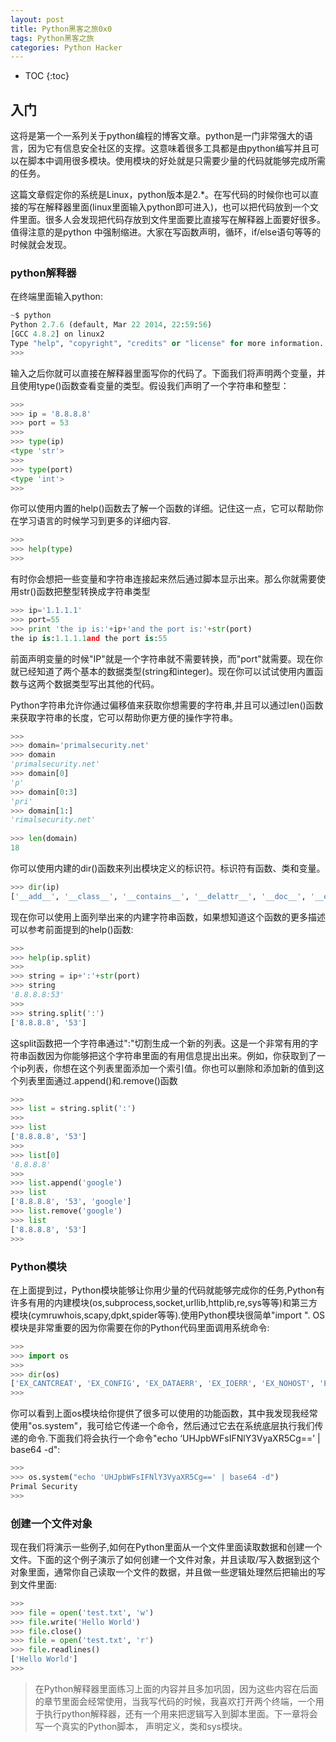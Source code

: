 ```yaml
---
layout: post
title: Python黑客之旅0x0
tags: Python黑客之旅
categories: Python Hacker
---
```

* TOC 
{:toc}

## 入门

 这将是第一个一系列关于python编程的博客文章。python是一门非常强大的语言，因为它有信息安全社区的支撑。这意味着很多工具都是由python编写并且可以在脚本中调用很多模块。使用模块的好处就是只需要少量的代码就能够完成所需的任务。

 这篇文章假定你的系统是Linux，python版本是2.*。在写代码的时候你也可以直接的写在解释器里面(linux里面输入python即可进入)，也可以把代码放到一个文件里面。很多人会发现把代码存放到文件里面要比直接写在解释器上面要好很多。值得注意的是python 中强制缩进。大家在写函数声明，循环，if/else语句等等的时候就会发现。





### python解释器

在终端里面输入python:

``` python
~$ python
Python 2.7.6 (default, Mar 22 2014, 22:59:56) 
[GCC 4.8.2] on linux2
Type "help", "copyright", "credits" or "license" for more information.
>>> 
```

输入之后你就可以直接在解释器里面写你的代码了。下面我们将声明两个变量，并且使用type()函数查看变量的类型。假设我们声明了一个字符串和整型：

``` python
>>>
>>> ip = '8.8.8.8'
>>> port = 53
>>>
>>> type(ip)
<type 'str'>
>>>
>>> type(port)
<type 'int'>
>>>
```

你可以使用内置的help()函数去了解一个函数的详细。记住这一点，它可以帮助你在学习语言的时候学习到更多的详细内容.

``` python
>>>
>>> help(type)
>>>
```

有时你会想把一些变量和字符串连接起来然后通过脚本显示出来。那么你就需要使用str()函数把整型转换成字符串类型

``` python
>>> ip='1.1.1.1'
>>> port=55
>>> print 'the ip is:'+ip+'and the port is:'+str(port)
the ip is:1.1.1.1and the port is:55
```

前面声明变量的时候"IP"就是一个字符串就不需要转换，而"port"就需要。现在你就已经知道了两个基本的数据类型(string和integer)。现在你可以试试使用内置函数与这两个数据类型写出其他的代码。

Python字符串允许你通过偏移值来获取你想需要的字符串,并且可以通过len()函数来获取字符串的长度，它可以帮助你更方便的操作字符串。

``` python
>>>
>>> domain='primalsecurity.net'
>>> domain
'primalsecurity.net'
>>> domain[0]
'p'
>>> domain[0:3]
'pri'
>>> domain[1:]
'rimalsecurity.net'
 
>>> len(domain)
18
```

你可以使用内建的dir()函数来列出模块定义的标识符。标识符有函数、类和变量。

``` python
>>> dir(ip)
['__add__', '__class__', '__contains__', '__delattr__', '__doc__', '__eq__', '__format__', '__ge__', '__getattribute__', '__getitem__', '__getnewargs__', '__getslice__', '__gt__', '__hash__', '__init__', '__le__', '__len__', '__lt__', '__mod__', '__mul__', '__ne__', '__new__', '__reduce__', '__reduce_ex__', '__repr__', '__rmod__', '__rmul__', '__setattr__', '__sizeof__', '__str__', '__subclasshook__', '_formatter_field_name_split', '_formatter_parser', 'capitalize', 'center', 'count', 'decode', 'encode', 'endswith', 'expandtabs', 'find', 'format', 'index', 'isalnum', 'isalpha', 'isdigit', 'islower', 'isspace', 'istitle', 'isupper', 'join', 'ljust', 'lower', 'lstrip', 'partition', 'replace', 'rfind', 'rindex', 'rjust', 'rpartition', 'rsplit', 'rstrip', 'split', 'splitlines', 'startswith', 'strip', 'swapcase', 'title', 'translate', 'upper', 'zfill']
```

现在你可以使用上面列举出来的内建字符串函数，如果想知道这个函数的更多描述可以参考前面提到的help()函数:

``` python
>>>
>>> help(ip.split)
>>>
>>> string = ip+':'+str(port)
>>> string
'8.8.8.8:53'
>>>
>>> string.split(':')
['8.8.8.8', '53']
```

这split函数把一个字符串通过":"切割生成一个新的列表。这是一个非常有用的字符串函数因为你能够把这个字符串里面的有用信息提出出来。例如，你获取到了一个ip列表，你想在这个列表里面添加一个索引值。你也可以删除和添加新的值到这个列表里面通过.append()和.remove()函数

``` python
>>>
>>> list = string.split(':')
>>>
>>> list
['8.8.8.8', '53']
>>>
>>> list[0]
'8.8.8.8'
>>>
>>> list.append('google')
>>> list
['8.8.8.8', '53', 'google']
>>> list.remove('google')
>>> list
['8.8.8.8', '53']
>>> 
```

### Python模块

在上面提到过，Python模块能够让你用少量的代码就能够完成你的任务,Python有许多有用的内建模块(os,subprocess,socket,urllib,httplib,re,sys等等)和第三方模块(cymruwhois,scapy,dpkt,spider等等).使用Python模块很简单"import <moduleNmae>". OS模块是非常重要的因为你需要在你的Python代码里面调用系统命令:

``` python
>>>
>>> import os
>>>
>>> dir(os)
['EX_CANTCREAT', 'EX_CONFIG', 'EX_DATAERR', 'EX_IOERR', 'EX_NOHOST', 'EX_NOINPUT', 'EX_NOPERM', 'EX_NOUSER', 'EX_OK', 'EX_OSERR', 'EX_OSFILE', 'EX_PROTOCOL', 'EX_SOFTWARE', 'EX_TEMPFAIL', 'EX_UNAVAILABLE', 'EX_USAGE', 'F_OK', 'NGROUPS_MAX', 'O_APPEND', 'O_ASYNC', 'O_CREAT', 'O_DIRECT', 'O_DIRECTORY', 'O_DSYNC', 'O_EXCL', 'O_LARGEFILE', 'O_NDELAY', 'O_NOATIME', 'O_NOCTTY', 'O_NOFOLLOW', 'O_NONBLOCK', 'O_RDONLY', 'O_RDWR', 'O_RSYNC', 'O_SYNC', 'O_TRUNC', 'O_WRONLY', 'P_NOWAIT', 'P_NOWAITO', 'P_WAIT', 'R_OK', 'SEEK_CUR', 'SEEK_END', 'SEEK_SET', 'ST_APPEND', 'ST_MANDLOCK', 'ST_NOATIME', 'ST_NODEV', 'ST_NODIRATIME', 'ST_NOEXEC', 'ST_NOSUID', 'ST_RDONLY', 'ST_RELATIME', 'ST_SYNCHRONOUS', 'ST_WRITE', 'TMP_MAX', 'UserDict', 'WCONTINUED', 'WCOREDUMP', 'WEXITSTATUS', 'WIFCONTINUED', 'WIFEXITED', 'WIFSIGNALED', 'WIFSTOPPED', 'WNOHANG', 'WSTOPSIG', 'WTERMSIG', 'WUNTRACED', 'W_OK', 'X_OK', '_Environ', '__all__', '__builtins__', '__doc__', '__file__', '__name__', '__package__', '_copy_reg', '_execvpe', '_exists', '_exit', '_get_exports_list', '_make_stat_result', '_make_statvfs_result', '_pickle_stat_result', '_pickle_statvfs_result', '_spawnvef', 'abort', 'access', 'altsep', 'chdir', 'chmod', 'chown', 'chroot', 'close', 'closerange', 'confstr', 'confstr_names', 'ctermid', 'curdir', 'defpath', 'devnull', 'dup', 'dup2', 'environ', 'errno', 'error', 'execl', 'execle', 'execlp', 'execlpe', 'execv', 'execve', 'execvp', 'execvpe', 'extsep', 'fchdir', 'fchmod', 'fchown', 'fdatasync', 'fdopen', 'fork', 'forkpty', 'fpathconf', 'fstat', 'fstatvfs', 'fsync', 'ftruncate', 'getcwd', 'getcwdu', 'getegid', 'getenv', 'geteuid', 'getgid', 'getgroups', 'getloadavg', 'getlogin', 'getpgid', 'getpgrp', 'getpid', 'getppid', 'getresgid', 'getresuid', 'getsid', 'getuid', 'initgroups', 'isatty', 'kill', 'killpg', 'lchown', 'linesep', 'link', 'listdir', 'lseek', 'lstat', 'major', 'makedev', 'makedirs', 'minor', 'mkdir', 'mkfifo', 'mknod', 'name', 'nice', 'open', 'openpty', 'pardir', 'path', 'pathconf', 'pathconf_names', 'pathsep', 'pipe', 'popen', 'popen2', 'popen3', 'popen4', 'putenv', 'read', 'readlink', 'remove', 'removedirs', 'rename', 'renames', 'rmdir', 'sep', 'setegid', 'seteuid', 'setgid', 'setgroups', 'setpgid', 'setpgrp', 'setregid', 'setresgid', 'setresuid', 'setreuid', 'setsid', 'setuid', 'spawnl', 'spawnle', 'spawnlp', 'spawnlpe', 'spawnv', 'spawnve', 'spawnvp', 'spawnvpe', 'stat', 'stat_float_times', 'stat_result', 'statvfs', 'statvfs_result', 'strerror', 'symlink', 'sys', 'sysconf', 'sysconf_names', 'system', 'tcgetpgrp', 'tcsetpgrp', 'tempnam', 'times', 'tmpfile', 'tmpnam', 'ttyname', 'umask', 'uname', 'unlink', 'unsetenv', 'urandom', 'utime', 'wait', 'wait3', 'wait4', 'waitpid', 'walk', 'write']
>>>
```

你可以看到上面os模块给你提供了很多可以使用的功能函数，其中我发现我经常使用"os.system"，我可给它传递一个命令，然后通过它去在系统底层执行我们传递的命令.下面我们将会执行一个命令"echo ‘UHJpbWFsIFNlY3VyaXR5Cg==’ | base64 -d":

``` python
>>>
>>> os.system("echo 'UHJpbWFsIFNlY3VyaXR5Cg==' | base64 -d")
Primal Security
>>>
```

### 创建一个文件对象

现在我们将演示一些例子,如何在Python里面从一个文件里面读取数据和创建一个文件。下面的这个例子演示了如何创建一个文件对象，并且读取/写入数据到这个对象里面，通常你自己读取一个文件的数据，并且做一些逻辑处理然后把输出的写到文件里面:

``` python
>>>
>>> file = open('test.txt', 'w')
>>> file.write('Hello World')
>>> file.close()    
>>> file = open('test.txt', 'r')
>>> file.readlines()
['Hello World']
>>>
```

> 在Python解释器里面练习上面的内容并且多加巩固，因为这些内容在后面的章节里面会经常使用，当我写代码的时候，我喜欢打开两个终端，一个用于执行python解释器，还有一个用来把逻辑写入到脚本里面。下一章将会写一个真实的Python脚本， 声明定义，类和sys模块。


